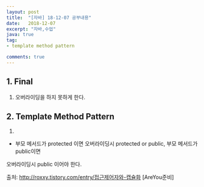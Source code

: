 ```yaml
---
layout: post
title:  "[자바] 18-12-07 공부내용"
date:   2018-12-07
excerpt: "자바,수업"
java: true
tag:
- template method pattern

comments: true
---
```


## 1. Final

1) 오버라이딩을 하지 못하게 한다. 

## 2. Template Method Pattern

1) 


* 부모 메서드가 protected 이면 오버라이딩시 protected or public, 부모 메서드가 public이면 

오버라이딩시 public 이어야 한다.

출처: http://roxxy.tistory.com/entry/접근제어자와-캡슐화 [AreYou준비]
